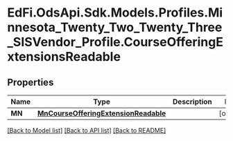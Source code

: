 # EdFi.OdsApi.Sdk.Models.Profiles.Minnesota_Twenty_Two_Twenty_Three_SISVendor_Profile.CourseOfferingExtensionsReadable
## Properties

Name | Type | Description | Notes
------------ | ------------- | ------------- | -------------
**MN** | [**MnCourseOfferingExtensionReadable**](MnCourseOfferingExtensionReadable.md) |  | [optional] 

[[Back to Model list]](../README.md#documentation-for-models) [[Back to API list]](../README.md#documentation-for-api-endpoints) [[Back to README]](../README.md)

